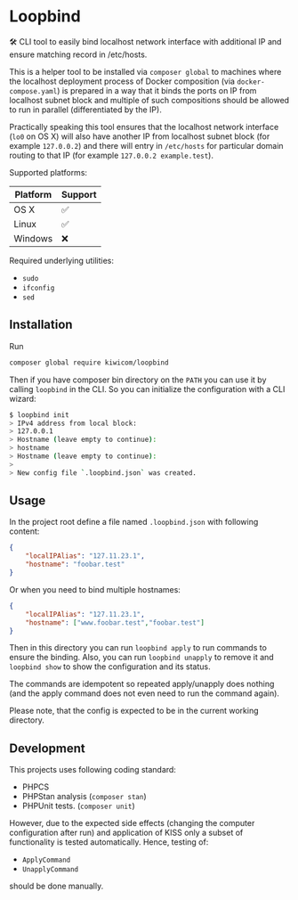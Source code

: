 # Loopbind

🛠️️ CLI tool to easily bind localhost network interface with additional IP and ensure matching record in /etc/hosts.

This is a helper tool to be installed via `composer global` to machines where the localhost deployment process of
Docker composition (via `docker-compose.yaml`) is prepared in a way that it binds the ports on IP from localhost subnet block and multiple of such
compositions should be allowed to run in parallel (differentiated by the IP).

Practically speaking this tool ensures that the localhost network interface (`lo0` on OS X) will also have another IP from localhost subnet block
(for example `127.0.0.2`) and there will entry in `/etc/hosts` for particular domain routing to that IP (for example `127.0.0.2 example.test`).

Supported platforms:

| Platform | Support |
|----------|--------|
| OS X     | ✅      |
| Linux    | ✅      |
| Windows  | ❌      |

Required underlying utilities:
* `sudo`
* `ifconfig`
* `sed`

## Installation

Run
```bash
composer global require kiwicom/loopbind
```

Then if you have composer bin directory on the `PATH` you can use it by calling `loopbind` in the CLI. So you can initialize the configuration with a CLI wizard:

```bash
$ loopbind init
> IPv4 address from local block:
> 127.0.0.1
> Hostname (leave empty to continue):
> hostname
> Hostname (leave empty to continue):
> 
> New config file `.loopbind.json` was created.

```

## Usage

In the project root define a file named `.loopbind.json` with following content:
```json
{
    "localIPAlias": "127.11.23.1",
    "hostname": "foobar.test"
}
```

Or when you need to bind multiple hostnames:
```json
{
    "localIPAlias": "127.11.23.1",
    "hostname": ["www.foobar.test","foobar.test"]
}
```

Then in this directory you can run `loopbind apply` to run commands to ensure the binding.
Also, you can run `loopbind unapply` to remove it and `loopbind show` to show the configuration and its status.

The commands are idempotent so repeated apply/unapply does nothing (and the apply command does not even need to run the command again).

Please note, that the config is expected to be in the current working directory.

## Development

This projects uses following coding standard:
* PHPCS
* PHPStan analysis (`composer stan`)
* PHPUnit tests. (`composer unit`)

However, due to the expected side effects (changing the computer configuration after run) and application of KISS only a subset
of functionality is tested automatically. Hence, testing of:
- `ApplyCommand`
- `UnapplyCommand`

should be done manually.
